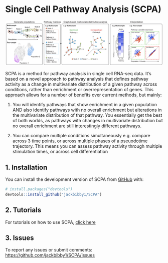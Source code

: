 
<!-- README.md is generated from README.Rmd. Please edit that file -->

# Single Cell Pathway Analysis (SCPA)

<!-- badges: start -->
<!-- badges: end -->

![SCPA outline](man/figures/scpa_outline.png)

SCPA is a method for pathway analysis in single cell RNA-seq data. It’s
based on a novel approach to pathway analysis that defines pathway
activity as a change in multivariate distribution of a given pathway
across conditions, rather than enrichment or overrepresentation of
genes. This approach allows for a number of benefits over current
methods, but mainly:

1.  You will identify pathways that show enrichment in a given
    population AND also identify pathways with no overall enrichment but
    alterations in the multivariate distribution of that pathway. You
    essentially get the best of both worlds, as pathways with changes in
    multivariate distribution but no overall enrichment are still
    interestingly different pathways.

2.  You can compare multiple conditions simultaneously e.g. compare
    across 3 time points, or across multiple phases of a pseuodotime
    trajectory. This means you can assess pathway activity through
    multiple stimulation times, or across cell differentiation

## 1. Installation

You can install the development version of SCPA from
[GitHub](https://github.com/) with:

``` r
# install.packages("devtools")
devtools::install_github("jackbibby1/SCPA")
```

## 2. Tutorials

For tutorials on how to use SCPA, [click
here](jackbibby1.github.io/SCPA)

## 3. Issues

To report any issues or submit comments:
<https://github.com/jackbibby1/SCPA/issues>
